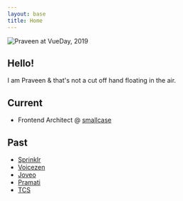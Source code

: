 ```yaml
---
layout: base
title: Home
---
```


<img class="hero-banner" decoding="async" loading="lazy" src="home-banner.avif" alt="Praveen at VueDay, 2019" fetchpriority="high"/>

## Hello!

I am Praveen & that's not a cut off hand floating in the air.

## Current

- Frontend Architect @ [smallcase](https://smallcase.com)

## Past

- [Sprinklr](https://sprinklr.com)
- [Voicezen](https://voicezen.ai)
- [Joveo](https://joveo.com)
- [Pramati](https://pramati.com)
- [TCS](https://tcs.com)
